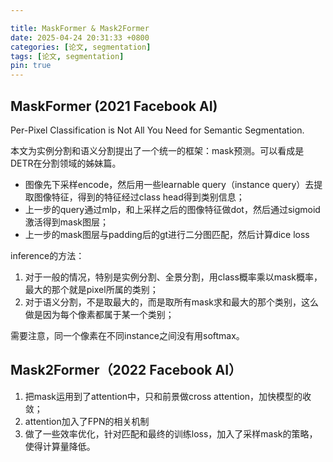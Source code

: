 ```yaml
---

title: MaskFormer & Mask2Former
date: 2025-04-24 20:31:33 +0800
categories: [论文, segmentation]
tags: [论文, segmentation]
pin: true
---
```


## MaskFormer (2021 Facebook AI)

Per-Pixel Classification is Not All You Need for Semantic Segmentation.

本文为实例分割和语义分割提出了一个统一的框架：mask预测。可以看成是DETR在分割领域的姊妹篇。

- 图像先下采样encode，然后用一些learnable query（instance query）去提取图像特征，得到的特征经过class head得到类别信息；
- 上一步的query通过mlp，和上采样之后的图像特征做dot，然后通过sigmoid激活得到mask图层；
- 上一步的mask图层与padding后的gt进行二分图匹配，然后计算dice loss

inference的方法：

1. 对于一般的情况，特别是实例分割、全景分割，用class概率乘以mask概率，最大的那个就是pixel所属的类别；
2. 对于语义分割，不是取最大的，而是取所有mask求和最大的那个类别，这么做是因为每个像素都属于某一个类别；

需要注意，同一个像素在不同instance之间没有用softmax。

## Mask2Former（2022 Facebook AI）

1. 把mask运用到了attention中，只和前景做cross attention，加快模型的收敛；
2. attention加入了FPN的相关机制
3. 做了一些效率优化，针对匹配和最终的训练loss，加入了采样mask的策略，使得计算量降低。


